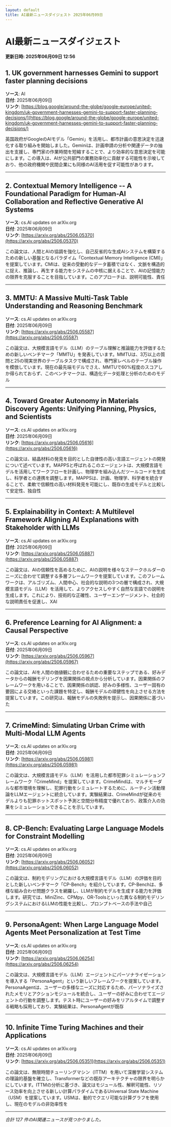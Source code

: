 ```yaml
---
layout: default
title: AI最新ニュースダイジェスト 2025年06月09日
---
```


# AI最新ニュースダイジェスト
**更新日時: 2025年06月09日 12:56**

## 1. UK government harnesses Gemini to support faster planning decisions

**ソース**: AI  
**日付**: 2025年06月09日  
**リンク**: [https://blog.google/around-the-globe/google-europe/united-kingdom/uk-government-harnesses-gemini-to-support-faster-planning-decisions/](https://blog.google/around-the-globe/google-europe/united-kingdom/uk-government-harnesses-gemini-to-support-faster-planning-decisions/)  

英国政府がGoogleのAIモデル「Gemini」を活用し、都市計画の意思決定を迅速化する取り組みを開始しました。Geminiは、計画申請の分析や関連データの抽出を支援し、専門家の作業時間を短縮することで、より効率的な意思決定を可能にします。この導入は、AIが公共部門の業務効率化に貢献する可能性を示唆しており、他の政府機関や民間企業にも同様のAI活用を促す可能性があります。
  

---

## 2. Contextual Memory Intelligence -- A Foundational Paradigm for Human-AI Collaboration and Reflective Generative AI Systems

**ソース**: cs.AI updates on arXiv.org  
**日付**: 2025年06月09日  
**リンク**: [https://arxiv.org/abs/2506.05370](https://arxiv.org/abs/2506.05370)  

この論文は、人間とAIの協調を強化し、自己反省的な生成AIシステムを構築するための新しい基盤となるパラダイム「Contextual Memory Intelligence (CMI)」を提案しています。CMIは、従来の受動的なデータ蓄積ではなく、文脈を構造的に捉え、推論し、再生する能力をシステムの中核に据えることで、AIの記憶能力の限界を克服することを目指しています。このアプローチは、説明可能性、責任  

---

## 3. MMTU: A Massive Multi-Task Table Understanding and Reasoning Benchmark

**ソース**: cs.AI updates on arXiv.org  
**日付**: 2025年06月09日  
**リンク**: [https://arxiv.org/abs/2506.05587](https://arxiv.org/abs/2506.05587)  

この論文は、大規模言語モデル（LLM）のテーブル理解と推論能力を評価するための新しいベンチマーク「MMTU」を発表しています。MMTUは、3万以上の質問と25の現実世界のテーブルタスクで構成され、専門家レベルのテーブル操作を模倣しています。現在の最先端モデルでさえ、MMTUで60%程度のスコアしか得られておらず、このベンチマークは、構造化データ処理と分析のためのモデル  

---

## 4. Toward Greater Autonomy in Materials Discovery Agents: Unifying Planning, Physics, and Scientists

**ソース**: cs.AI updates on arXiv.org  
**日付**: 2025年06月09日  
**リンク**: [https://arxiv.org/abs/2506.05616](https://arxiv.org/abs/2506.05616)  

この論文は、結晶材料の発見を目的とした自律性の高い言語エージェントの開発について述べています。MAPPSと呼ばれるこのエージェントは、大規模言語モデルを活用してワークフローを計画し、物理学を組み込んだツールコードを生成し、科学者との連携を調整します。MAPPSは、計画、物理学、科学者を統合することで、柔軟で信頼性の高い材料発見を可能にし、既存の生成モデルと比較して安定性、独自性  

---

## 5. Explainability in Context: A Multilevel Framework Aligning AI Explanations with Stakeholder with LLMs

**ソース**: cs.AI updates on arXiv.org  
**日付**: 2025年06月09日  
**リンク**: [https://arxiv.org/abs/2506.05887](https://arxiv.org/abs/2506.05887)  

この論文は、AIの信頼性を高めるために、AIの説明を様々なステークホルダーのニーズに合わせて調整する多層フレームワークを提案しています。このフレームワークは、アルゴリズム、人間中心、社会的な説明の3つの層で構成され、大規模言語モデル（LLM）を活用して、よりアクセスしやすく自然な言語での説明を生成します。これにより、技術的な正確性、ユーザーエンゲージメント、社会的な説明責任を促進し、XAI  

---

## 6. Preference Learning for AI Alignment: a Causal Perspective

**ソース**: cs.AI updates on arXiv.org  
**日付**: 2025年06月09日  
**リンク**: [https://arxiv.org/abs/2506.05967](https://arxiv.org/abs/2506.05967)  

この論文は、AIを人間の価値観に合わせるための重要なステップである、好みデータからの報酬モデリングを因果関係の視点から分析しています。因果関係のフレームワークを用いることで、因果関係の誤認、好みの多様性、ユーザー固有の要因による交絡といった課題を特定し、報酬モデルの頑健性を向上させる方法を提案しています。この研究は、報酬モデルの失敗例を提示し、因果関係に基づいた  

---

## 7. CrimeMind: Simulating Urban Crime with Multi-Modal LLM Agents

**ソース**: cs.AI updates on arXiv.org  
**日付**: 2025年06月09日  
**リンク**: [https://arxiv.org/abs/2506.05981](https://arxiv.org/abs/2506.05981)  

この論文は、大規模言語モデル（LLM）を活用した都市犯罪シミュレーションフレームワーク「CrimeMind」を提案しています。CrimeMindは、マルチモーダルな都市環境を理解し、犯罪行動をシミュレートするために、ルーティン活動理論をLLMエージェントに統合しています。実験結果は、CrimeMindが従来のモデルよりも犯罪ホットスポット予測と空間分布精度で優れており、政策介入の効果をシミュレーションできることを示しています。  

---

## 8. CP-Bench: Evaluating Large Language Models for Constraint Modelling

**ソース**: cs.AI updates on arXiv.org  
**日付**: 2025年06月09日  
**リンク**: [https://arxiv.org/abs/2506.06052](https://arxiv.org/abs/2506.06052)  

この論文は、制約モデリングにおける大規模言語モデル（LLM）の評価を目的とした新しいベンチマーク「CP-Bench」を紹介しています。CP-Benchは、多様な組み合わせ問題クラスを網羅し、LLMが制約モデルを生成する能力を評価します。研究では、MiniZinc、CPMpy、OR-Toolsといった異なる制約モデリングシステムにおけるLLMの性能を比較し、プロンプトベースの手法や自己  

---

## 9. PersonaAgent: When Large Language Model Agents Meet Personalization at Test Time

**ソース**: cs.AI updates on arXiv.org  
**日付**: 2025年06月09日  
**リンク**: [https://arxiv.org/abs/2506.06254](https://arxiv.org/abs/2506.06254)  

この論文は、大規模言語モデル（LLM）エージェントにパーソナライゼーションを導入する「PersonaAgent」という新しいフレームワークを提案しています。PersonaAgentは、ユーザーの多様なニーズに対応するため、パーソナライズされたメモリとアクションモジュールを統合し、ユーザーの好みに合わせてエージェントの行動を調整します。テスト時にユーザーの好みをリアルタイムで調整する戦略も採用しており、実験結果は、PersonaAgentが既存  

---

## 10. Infinite Time Turing Machines and their Applications

**ソース**: cs.AI updates on arXiv.org  
**日付**: 2025年06月09日  
**リンク**: [https://arxiv.org/abs/2506.05351](https://arxiv.org/abs/2506.05351)  

この論文は、無限時間チューリングマシン（ITTM）を用いて深層学習システムの理論的基盤を確立し、Transformerなどの既存アーキテクチャの限界を明らかにしています。ITTMの分析に基づき、論文はモジュール性、解釈可能性、リソース効率を向上させる新しい計算パラダイムであるUniversal State Machine（USM）を提案しています。USMは、動的でクエリ可能な計算グラフを使用し、現在のモデルの非効率性を  

---

*合計 127 件のAI関連ニュースが見つかりました。*
